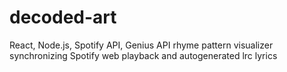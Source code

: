 # decoded-art
React, Node.js, Spotify API, Genius API
rhyme pattern visualizer synchronizing Spotify web playback and autogenerated lrc lyrics
